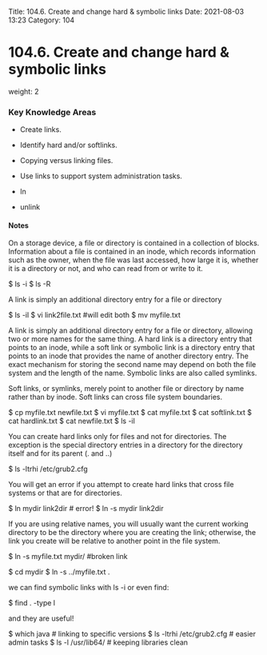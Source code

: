 Title: 104.6. Create and change hard & symbolic links
Date: 2021-08-03 13:23
Category: 104

# 104.6. Create and change hard & symbolic links
weight: 2

### Key Knowledge Areas
- Create links.
- Identify hard and/or softlinks.
- Copying versus linking files.
- Use links to support system administration tasks.

- ln
- unlink

#### Notes
On a storage device, a file or directory is contained in a collection of blocks. Information about a file is contained in an inode, which records information such as the owner, when the file was last accessed, how large it is, whether it is a directory or not, and who can read from or write to it.

  $ ls -i
  $ ls -R

A link is simply an additional directory entry for a file or directory

  $ ls -il
  $ vi link2file.txt #will edit both
  $ mv myfile.txt

A link is simply an additional directory entry for a file or directory, allowing two or more names for the same thing. A hard link is a directory entry that points to an inode, while a soft link or symbolic link is a directory entry that points to an inode that provides the name of another directory entry. The exact mechanism for storing the second name may depend on both the file system and the length of the name. Symbolic links are also called symlinks.

Soft links, or symlinks, merely point to another file or directory by name rather than by inode. Soft links can cross file system boundaries.

  $ cp myfile.txt newfile.txt
  $ vi myfile.txt
  $ cat myfile.txt
  $ cat softlink.txt
  $ cat hardlink.txt
  $ cat newfile.txt
  $ ls -il

You can create hard links only for files and not for directories. The exception is the special directory entries in a directory for the directory itself and for its parent (. and ..)

  $ ls -ltrhi /etc/grub2.cfg

You will get an error if you attempt to create hard links that cross file systems or that are for directories.

  $ ln mydir link2dir # error!
  $ ln -s mydir link2dir

If you are using relative names, you will usually want the current working directory to be the directory where you are creating the link; otherwise, the link you create will be relative to another point in the file system.

  $ ln -s myfile.txt mydir/ #broken link

  $ cd mydir
  $ ln -s ../myfile.txt .

we can find symbolic links with ls -i or even find:

  $ find . -type l

and they are useful!

  $ which java # linking to specific versions
  $ ls -ltrhi /etc/grub2.cfg # easier admin tasks
  $ ls -l /usr/lib64/ # keeping libraries clean
